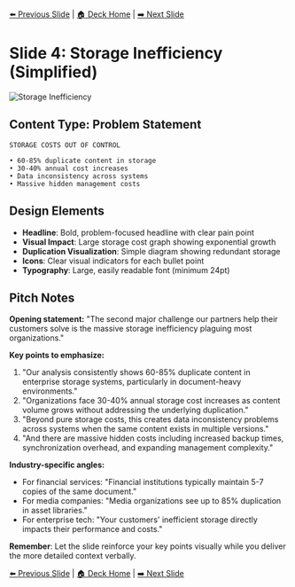 <!-- Navigation Header -->
[⬅️ Previous Slide](slide03.md) | [🏠 Deck Home](../README.md) | [➡️ Next Slide](slide05.md)

# Slide 4: Storage Inefficiency (Simplified)

![Storage Inefficiency](../images/slide4.png)

## Content Type: Problem Statement

```
STORAGE COSTS OUT OF CONTROL

• 60-85% duplicate content in storage
• 30-40% annual cost increases
• Data inconsistency across systems
• Massive hidden management costs
```

## Design Elements

- **Headline**: Bold, problem-focused headline with clear pain point
- **Visual Impact**: Large storage cost graph showing exponential growth
- **Duplication Visualization**: Simple diagram showing redundant storage
- **Icons**: Clear visual indicators for each bullet point
- **Typography**: Large, easily readable font (minimum 24pt)

## Pitch Notes

**Opening statement:**
"The second major challenge our partners help their customers solve is the massive storage inefficiency plaguing most organizations."

**Key points to emphasize:**
1. "Our analysis consistently shows 60-85% duplicate content in enterprise storage systems, particularly in document-heavy environments."
2. "Organizations face 30-40% annual storage cost increases as content volume grows without addressing the underlying duplication."
3. "Beyond pure storage costs, this creates data inconsistency problems across systems when the same content exists in multiple versions."
4. "And there are massive hidden costs including increased backup times, synchronization overhead, and expanding management complexity."

**Industry-specific angles:**
- For financial services: "Financial institutions typically maintain 5-7 copies of the same document."
- For media companies: "Media organizations see up to 85% duplication in asset libraries."
- For enterprise tech: "Your customers' inefficient storage directly impacts their performance and costs."

**Remember**: Let the slide reinforce your key points visually while you deliver the more detailed context verbally.

<!-- Navigation Footer -->
[⬅️ Previous Slide](slide03.md) | [🏠 Deck Home](../README.md) | [➡️ Next Slide](slide05.md)
